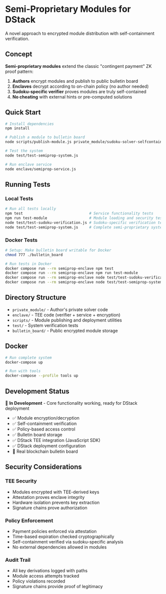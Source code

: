 # Semi-Proprietary Modules for DStack

A novel approach to encrypted module distribution with self-containment verification.

## Concept

**Semi-proprietary modules** extend the classic "contingent payment" ZK proof pattern:

1. **Authors** encrypt modules and publish to public bulletin board
2. **Enclaves** decrypt according to on-chain policy (no author needed)
3. **Sudoku-specific verifier** proves modules are truly self-contained
4. **No cheating** with external hints or pre-computed solutions

## Quick Start

```bash
# Install dependencies
npm install

# Publish a module to bulletin board
node scripts/publish-module.js private_module/sudoku-solver-selfcontained.js sudoku-solver-v1

# Test the system
node test/test-semiprop-system.js

# Run enclave service
node enclave/semiprop-service.js
```

## Running Tests

### Local Tests
```bash
# Run all tests locally
npm test                              # Service functionality tests
npm run test-module                   # Module loading and security tests
node test/test-sudoku-verification.js # Sudoku-specific verification tests
node test/test-semiprop-system.js     # Complete semi-proprietary system tests
```

### Docker Tests
```bash
# Setup: Make bulletin board writable for Docker
chmod 777 ./bulletin_board

# Run tests in Docker
docker compose run --rm semiprop-enclave npm test
docker compose run --rm semiprop-enclave npm run test-module
docker compose run --rm semiprop-enclave node test/test-sudoku-verification.js
docker compose run --rm semiprop-enclave node test/test-semiprop-system.js
```

## Directory Structure

- `private_module/` - Author's private solver code
- `enclave/` - TEE code (verifier + service + encryption)
- `scripts/` - Module publishing and deployment utilities
- `test/` - System verification tests
- `bulletin_board/` - Public encrypted module storage

## Docker

```bash
# Run complete system
docker-compose up

# Run with tools
docker-compose --profile tools up
```

## Development Status

🚧 **In Development** - Core functionality working, ready for DStack deployment

- ✅ Module encryption/decryption
- ✅ Self-containment verification
- ✅ Policy-based access control
- ✅ Bulletin board storage
- ✅ DStack TEE integration (JavaScript SDK)
- ✅ DStack deployment configuration
- 🚧 Real blockchain bulletin board


## Security Considerations

### TEE Security

- Modules encrypted with TEE-derived keys
- Attestation proves enclave integrity
- Hardware isolation prevents key extraction
- Signature chains prove authorization

### Policy Enforcement

- Payment policies enforced via attestation
- Time-based expiration checked cryptographically
- Self-containment verified via sudoku-specific analysis
- No external dependencies allowed in modules

### Audit Trail

- All key derivations logged with paths
- Module access attempts tracked
- Policy violations recorded
- Signature chains provide proof of legitimacy